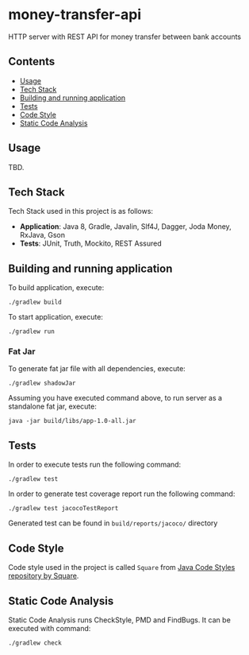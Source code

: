 # money-transfer-api
HTTP server with REST API for money transfer between bank accounts

Contents
--------
- [Usage](#usage)
- [Tech Stack](#tech-stack)
- [Building and running application](#building-and-running-application)
- [Tests](#tests)
- [Code Style](#code-style)
- [Static Code Analysis](#static-code-analysis)

Usage
-----

TBD.

Tech Stack
----------

Tech Stack used in this project is as follows:

- **Application**: Java 8, Gradle, Javalin, Slf4J, Dagger, Joda Money, RxJava, Gson
- **Tests**: JUnit, Truth, Mockito, REST Assured

Building and running application
--------------------------------

To build application, execute:

```
./gradlew build
```

To start application, execute:

```
./gradlew run
```

### Fat Jar

To generate fat jar file with all dependencies, execute:

```
./gradlew shadowJar
```

Assuming you have executed command above, to run server as a standalone fat jar, execute:

```
java -jar build/libs/app-1.0-all.jar
```

Tests
-----

In order to execute tests run the following command:

```
./gradlew test
```

In order to generate test coverage report run the following command:

```
./gradlew test jacocoTestReport
```

Generated test can be found in `build/reports/jacoco/` directory

Code Style
----------

Code style used in the project is called `Square` from [Java Code Styles repository by Square](https://github.com/square/java-code-styles).

Static Code Analysis
--------------------

Static Code Analysis runs CheckStyle, PMD and FindBugs. It can be executed with command:

```
./gradlew check
```